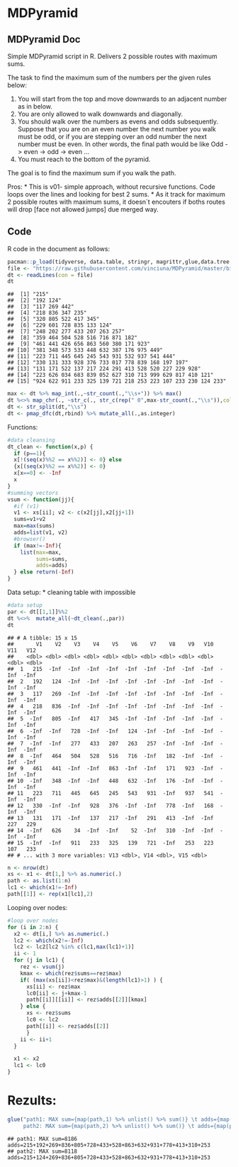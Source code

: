 MDPyramid
================

MDPyramid Doc
-------------

Simple MDPyramid script in R. Delivers 2 possible routes with maximum sums.

The task to find the maximum sum of the numbers per the given rules below:

1.  You will start from the top and move downwards to an adjacent number as in below.
2.  You are only allowed to walk downwards and diagonally.
3.  You should walk over the numbers as evens and odds subsequently. Suppose that you are on an even number the next number you walk must be odd, or if you are stepping over an odd number the next number must be even. In other words, the final path would be like Odd -&gt; even -&gt; odd -&gt; even …
4.  You must reach to the bottom of the pyramid.

The goal is to find the maximum sum if you walk the path.

Pros: \* This is v01- simple approach, without recursive functions. Code loops over the lines and looking for best 2 sums.
\* As it track for maximum 2 possible routes with maximum sums, it doesn\`t encouters if boths routes will drop \[face not allowed jumps\] due merged way.

Code
----

R code in the document as follows:

``` r
pacman::p_load(tidyverse, data.table, stringr, magrittr,glue,data.tree,treemap)
file <- "https://raw.githubusercontent.com/vinciuna/MDPyramid/master/binaryTree_test.txt"
dt <- readLines(con = file)
dt
```

    ##  [1] "215"                                                        
    ##  [2] "192 124"                                                    
    ##  [3] "117 269 442"                                                
    ##  [4] "218 836 347 235"                                            
    ##  [5] "320 805 522 417 345"                                        
    ##  [6] "229 601 728 835 133 124"                                    
    ##  [7] "248 202 277 433 207 263 257"                                
    ##  [8] "359 464 504 528 516 716 871 182"                            
    ##  [9] "461 441 426 656 863 560 380 171 923"                        
    ## [10] "381 348 573 533 448 632 387 176 975 449"                    
    ## [11] "223 711 445 645 245 543 931 532 937 541 444"                
    ## [12] "330 131 333 928 376 733 017 778 839 168 197 197"            
    ## [13] "131 171 522 137 217 224 291 413 528 520 227 229 928"        
    ## [14] "223 626 034 683 839 052 627 310 713 999 629 817 410 121"    
    ## [15] "924 622 911 233 325 139 721 218 253 223 107 233 230 124 233"

``` r
max <- dt %>% map_int(.,~str_count(.,"\\s+")) %>% max()
dt %<>% map_chr(., ~str_c(., str_c(rep(" 0",max-str_count(.,"\\s")),collapse = ""),sep=""))
dt <- str_split(dt,"\\s")
dt <- pmap_dfc(dt,rbind) %>% mutate_all(.,as.integer)
```

Functions:

``` r
#data cleansing
dt_clean <- function(x,p) {
  if (p==1){
  x[!(seq(x)%%2 == x%%2)] <- 0} else
  {x[(seq(x)%%2 == x%%2)] <- 0}
  x[x==0] <- -Inf
  x
}
#summing vectors
vsum <- function(jj){
  #if (v1)
  v1 <- xs[ii]; v2 <- c(x2[jj],x2[jj+1])
  sums=v1+v2
  max=max(sums)
  adds=list(v1, v2)
  #browser()
  if (max!=-Inf){
    list(max=max,
         sums=sums,
         adds=adds)
  } else return(-Inf)
}
```

Data setup: \* cleaning table with impossible

``` r
#data setup
par <- dt[[1,1]]%%2
dt %<>%  mutate_all(~dt_clean(.,par))
dt
```

    ## # A tibble: 15 x 15
    ##       V1    V2    V3    V4    V5    V6    V7    V8    V9   V10   V11   V12
    ##    <dbl> <dbl> <dbl> <dbl> <dbl> <dbl> <dbl> <dbl> <dbl> <dbl> <dbl> <dbl>
    ##  1   215  -Inf  -Inf  -Inf  -Inf  -Inf  -Inf  -Inf  -Inf  -Inf  -Inf  -Inf
    ##  2   192   124  -Inf  -Inf  -Inf  -Inf  -Inf  -Inf  -Inf  -Inf  -Inf  -Inf
    ##  3   117   269  -Inf  -Inf  -Inf  -Inf  -Inf  -Inf  -Inf  -Inf  -Inf  -Inf
    ##  4   218   836  -Inf  -Inf  -Inf  -Inf  -Inf  -Inf  -Inf  -Inf  -Inf  -Inf
    ##  5  -Inf   805  -Inf   417   345  -Inf  -Inf  -Inf  -Inf  -Inf  -Inf  -Inf
    ##  6  -Inf  -Inf   728  -Inf  -Inf   124  -Inf  -Inf  -Inf  -Inf  -Inf  -Inf
    ##  7  -Inf  -Inf   277   433   207   263   257  -Inf  -Inf  -Inf  -Inf  -Inf
    ##  8  -Inf   464   504   528   516   716  -Inf   182  -Inf  -Inf  -Inf  -Inf
    ##  9   461   441  -Inf  -Inf   863  -Inf  -Inf   171   923  -Inf  -Inf  -Inf
    ## 10  -Inf   348  -Inf  -Inf   448   632  -Inf   176  -Inf  -Inf  -Inf  -Inf
    ## 11   223   711   445   645   245   543   931  -Inf   937   541  -Inf  -Inf
    ## 12   330  -Inf  -Inf   928   376  -Inf  -Inf   778  -Inf   168  -Inf  -Inf
    ## 13   131   171  -Inf   137   217  -Inf   291   413  -Inf  -Inf   227   229
    ## 14  -Inf   626    34  -Inf  -Inf    52  -Inf   310  -Inf  -Inf  -Inf  -Inf
    ## 15  -Inf  -Inf   911   233   325   139   721  -Inf   253   223   107   233
    ## # ... with 3 more variables: V13 <dbl>, V14 <dbl>, V15 <dbl>

``` r
n <- nrow(dt)
xs <- x1 <- dt[1,] %>% as.numeric(.)
path <- as.list(1:n)
lc1 <- which(x1!=-Inf)
path[[1]] <- rep(x1[lc1],2)
```

Looping over nodes:

``` r
#loop over nodes
for (i in 2:n) {
  x2 <- dt[i,] %>% as.numeric(.)
  lc2 <- which(x2!=-Inf)
  lc2 <- lc2[lc2 %in% c(lc1,max(lc1)+1)]
  ii <- 1
  for (j in lc1) {
    rez <- vsum(j)
    kmax <- which(rez$sums==rez$max)
    if( (max(xs[ii])<rez$max)&(length(lc1)>1) ) {
      xs[ii] <- rez$max
      lc0[ii] <- j+kmax-1
      path[[i]][[ii]] <- rez$adds[[2]][kmax]
    } else {
      xs <- rez$sums
      lc0 <- lc2
      path[[i]] <- rez$adds[[2]]
      }
    ii <- ii+1
  }

  x1 <- x2
  lc1 <- lc0
}
```

Rezults:
========

``` r
glue("path1: MAX sum={map(path,1) %>% unlist() %>% sum()} \t adds={map(path,1) %>% unlist() %>% paste0(.,collapse = '+')}
     path2: MAX sum={map(path,2) %>% unlist() %>% sum()} \t adds={map(path,2) %>% unlist() %>% paste0(.,collapse = '+')}")
```

    ## path1: MAX sum=8186   adds=215+192+269+836+805+728+433+528+863+632+931+778+413+310+253
    ## path2: MAX sum=8118   adds=215+124+269+836+805+728+433+528+863+632+931+778+413+310+253
